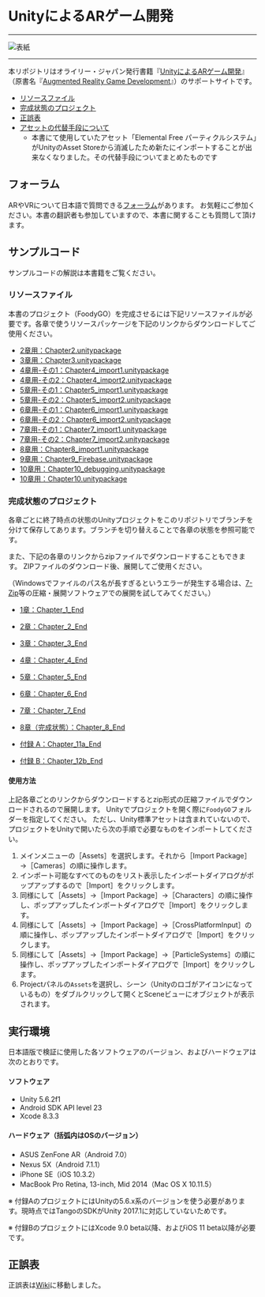 # UnityによるARゲーム開発

---

![表紙](augmented-reality-game-development-ja.png)

---

本リポジトリはオライリー・ジャパン発行書籍『[UnityによるARゲーム開発](http://www.oreilly.co.jp/books/9784873118109/)』（原書名『[Augmented Reality Game Development](https://www.packtpub.com/application-development/augmented-reality-game-development)』）のサポートサイトです。

* [リソースファイル](#サンプルコード)
* [完成状態のプロジェクト](#完成状態のプロジェクト)
* [正誤表](https://github.com/oreilly-japan/augmented-reality-game-development-ja/wiki/errata)
* [アセットの代替手段について](https://github.com/oreilly-japan/augmented-reality-game-development-ja/wiki/%E3%82%A2%E3%82%BB%E3%83%83%E3%83%88%E3%81%AE%E4%BB%A3%E6%9B%BF%E6%89%8B%E6%AE%B5%E3%81%AB%E3%81%A4%E3%81%84%E3%81%A6)
  * 本書にて使用していたアセット「Elemental Free パーティクルシステム」がUnityのAsset Storeから消滅したため新たにインポートすることが出来なくなりました。その代替手段についてまとめたものです


## フォーラム

ARやVRについて日本語で質問できる[フォーラム](https://groups.google.com/d/forum/vr_ar_ja)があります。
お気軽にご参加ください。本書の翻訳者も参加していますので、本書に関することも質問して頂けます。

## サンプルコード

サンプルコードの解説は本書籍をご覧ください。

### リソースファイル

本書のプロジェクト（FoodyGO）を完成させるには下記リソースファイルが必要です。各章で使うリソースパッケージを下記のリンクからダウンロードしてご使用ください。

* [2章用：Chapter2.unitypackage](https://github.com/oreilly-japan/augmented-reality-game-development-ja/raw/master/resources/Chapter2.unitypackage)
* [3章用：Chapter3.unitypackage](https://github.com/oreilly-japan/augmented-reality-game-development-ja/raw/master/resources/Chapter3.unitypackage)
* [4章用-その1：Chapter4_import1.unitypackage](https://github.com/oreilly-japan/augmented-reality-game-development-ja/raw/master/resources/Chapter4_import1.unitypackage)
* [4章用-その2：Chapter4_import2.unitypackage](https://github.com/oreilly-japan/augmented-reality-game-development-ja/raw/master/resources/Chapter4_import2.unitypackage)
* [5章用-その1：Chapter5_import1.unitypackage](https://github.com/oreilly-japan/augmented-reality-game-development-ja/raw/master/resources/Chapter5_import1.unitypackage)
* [5章用-その2：Chapter5_import2.unitypackage](https://github.com/oreilly-japan/augmented-reality-game-development-ja/raw/master/resources/Chapter5_import2.unitypackage)
* [6章用-その1：Chapter6_import1.unitypackage](https://github.com/oreilly-japan/augmented-reality-game-development-ja/raw/master/resources/Chapter6_import1.unitypackage)
* [6章用-その2：Chapter6_import2.unitypackage](https://github.com/oreilly-japan/augmented-reality-game-development-ja/raw/master/resources/Chapter6_import2.unitypackage)
* [7章用-その1：Chapter7_import1.unitypackage](https://github.com/oreilly-japan/augmented-reality-game-development-ja/raw/master/resources/Chapter7_import1.unitypackage)
* [7章用-その2：Chapter7_import2.unitypackage](https://github.com/oreilly-japan/augmented-reality-game-development-ja/raw/master/resources/Chapter7_import2.unitypackage)
* [8章用：Chapter8_import1.unitypackage](https://github.com/oreilly-japan/augmented-reality-game-development-ja/raw/master/resources/Chapter8_import1.unitypackage)
* [9章用：Chapter9_Firebase.unitypackage](https://github.com/oreilly-japan/augmented-reality-game-development-ja/raw/master/resources/Chapter9_Firebase.unitypackage)
* [10章用：Chapter10_debugging.unitypackage](https://github.com/oreilly-japan/augmented-reality-game-development-ja/raw/master/resources/Chapter10_debugging.unitypackage)
* [10章用：Chapter10.unitypackage](https://github.com/oreilly-japan/augmented-reality-game-development-ja/raw/master/resources/Chapter10.unitypackage)


### 完成状態のプロジェクト
各章ごとに終了時点の状態のUnityプロジェクトをこのリポジトリでブランチを分けて保存してあります。ブランチを切り替えることで各章の状態を参照可能です。

また、下記の各章のリンクからzipファイルでダウンロードすることもできます。
ZIPファイルのダウンロード後、展開してご使用ください。

（Windowsでファイルのパス名が長すぎるというエラーが発生する場合は、[7-Zip](https://sevenzip.osdn.jp/)等の圧縮・展開ソフトウェアでの展開を試してみてください。）

* [1章：Chapter_1_End](https://github.com/oreilly-japan/augmented-reality-game-development-ja/archive/Chapter_1_End.zip)
* [2章：Chapter_2_End](https://github.com/oreilly-japan/augmented-reality-game-development-ja/archive/Chapter_2_End.zip)
* [3章：Chapter_3_End](https://github.com/oreilly-japan/augmented-reality-game-development-ja/archive/Chapter_3_End.zip)
* [4章：Chapter_4_End](https://github.com/oreilly-japan/augmented-reality-game-development-ja/archive/Chapter_4_End.zip)
* [5章：Chapter_5_End](https://github.com/oreilly-japan/augmented-reality-game-development-ja/archive/Chapter_5_End.zip)
* [6章：Chapter_6_End](https://github.com/oreilly-japan/augmented-reality-game-development-ja/archive/Chapter_6_End.zip)
* [7章：Chapter_7_End](https://github.com/oreilly-japan/augmented-reality-game-development-ja/archive/Chapter_7_End.zip)
* [8章（完成状態）：Chapter_8_End](https://github.com/oreilly-japan/augmented-reality-game-development-ja/archive/Chapter_8_End.zip)

* [付録 A：Chapter_11a_End](https://github.com/oreilly-japan/augmented-reality-game-development-ja/archive/Chapter_11a_End.zip)
* [付録 B：Chapter_12b_End](https://github.com/oreilly-japan/augmented-reality-game-development-ja/archive/Chapter_12b_End.zip)

#### 使用方法

上記各章ごとのリンクからダウンロードするとzip形式の圧縮ファイルでダウンロードされるので展開します。
Unityでプロジェクトを開く際に`FoodyGO`フォルダーを指定してください。
ただし、Unity標準アセットは含まれていないので、プロジェクトをUnityで開いたら次の手順で必要なものをインポートしてください。

1. メインメニューの［Assets］を選択します。それから［Import Package］→［Cameras］の順に操作します。
2. インポート可能なすべてのものをリスト表示したインポートダイアログがポップアップするので［Import］をクリックします。
3. 同様にして［Assets］→［Import Package］→［Characters］の順に操作し、ポップアップしたインポートダイアログで［Import］をクリックします。
4. 同様にして［Assets］→［Import Package］→［CrossPlatformInput］の順に操作し、ポップアップしたインポートダイアログで［Import］をクリックします。
5. 同様にして［Assets］→［Import Package］→［ParticleSystems］の順に操作し、ポップアップしたインポートダイアログで［Import］をクリックします。
6. Projectパネルの`Assets`を選択し、シーン（Unityのロゴがアイコンになっているもの）をダブルクリックして開くとSceneビューにオブジェクトが表示されます。


## 実行環境

日本語版で検証に使用した各ソフトウェアのバージョン、およびハードウェアは次のとおりです。

#### ソフトウェア

* Unity 5.6.2f1
* Android SDK API level 23
* Xcode 8.3.3

#### ハードウェア（括弧内はOSのバージョン）

* ASUS ZenFone AR（Android 7.0）
* Nexus 5X（Android 7.1.1）
* iPhone SE（iOS 10.3.2）
* MacBook Pro Retina, 13-inch, Mid 2014（Mac OS X 10.11.5）

※ 付録AのプロジェクトにはUnityの5.6.x系のバージョンを使う必要があります。現時点ではTangoのSDKがUnity 2017.1に対応していないためです。

※ 付録BのプロジェクトにはXcode 9.0 beta以降、およびiOS 11 beta以降が必要です。

## 正誤表

正誤表は[Wiki](https://github.com/oreilly-japan/augmented-reality-game-development-ja/wiki/errata)に移動しました。

